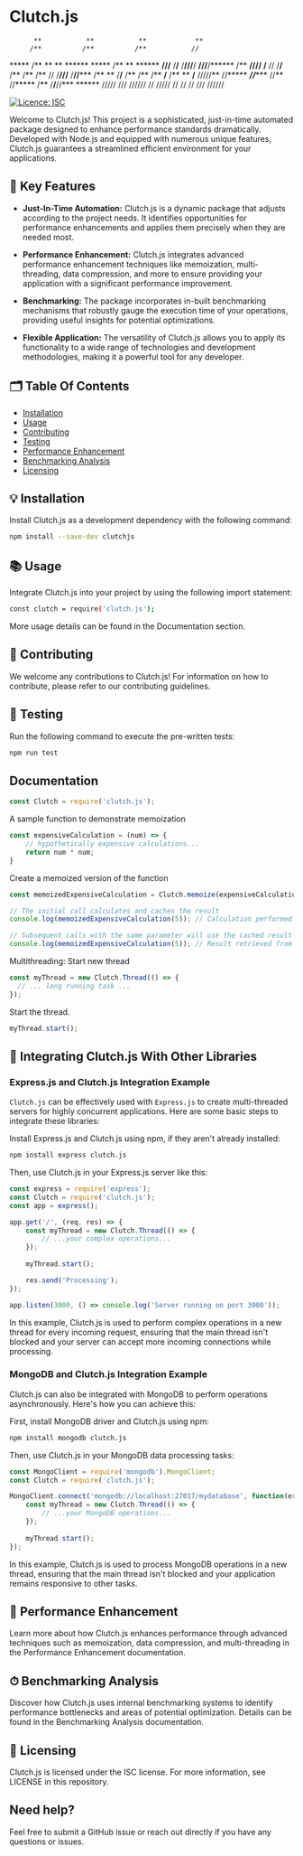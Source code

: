 # Clutch.js

          **           **           **            **        
         /**          /**          /**           //         
  *****  /** **   ** ******  ***** /**            **  ******
 **///** /**/**  /**///**/  **///**/******       /** **//// 
/**  //  /**/**  /**  /**  /**  // /**///**      /**//***** 
/**   ** /**/**  /**  /**  /**   **/**  /** ** **/** /////**
//*****  ***//******  //** //***** /**  /**/**//***  ****** 
 /////  ///  //////    //   /////  //   // //  ///  //////  


[![Licence: ISC](https://badgen.net/badge/license/ISC/blue)](./LICENSE)

Welcome to Clutch.js! This project is a sophisticated, just-in-time automated package designed to enhance performance standards dramatically. Developed with Node.js and equipped with numerous unique features, Clutch.js guarantees a streamlined efficient environment for your applications.

## 🚀 Key Features

- **Just-In-Time Automation:** Clutch.js is a dynamic package that adjusts according to the project needs. It identifies opportunities for performance enhancements and applies them precisely when they are needed most.

- **Performance Enhancement:** Clutch.js integrates advanced performance enhancement techniques like memoization, multi-threading, data compression, and more to ensure providing your application with a significant performance improvement.

- **Benchmarking:** The package incorporates in-built benchmarking mechanisms that robustly gauge the execution time of your operations, providing useful insights for potential optimizations.

- **Flexible Application:** The versatility of Clutch.js allows you to apply its functionality to a wide range of technologies and development methodologies, making it a powerful tool for any developer.

## 🗂 Table Of Contents

- [Installation](#-installation)
- [Usage](#-usage)
- [Contributing](#-contributing)
- [Testing](#-testing)
- [Performance Enhancement](#-performance-enhancement)
- [Benchmarking Analysis](#-benchmarking-analysis)
- [Licensing](#-licensing)

## 💡 Installation

Install Clutch.js as a development dependency with the following command:

```bash
npm install --save-dev clutchjs
```

## 📚 Usage
Integrate Clutch.js into your project by using the following import statement:

```bash
const clutch = require('clutch.js');
```

More usage details can be found in the Documentation section.

## 👥 Contributing
We welcome any contributions to Clutch.js! For information on how to contribute, please refer to our contributing guidelines.

## 🧪 Testing
Run the following command to execute the pre-written tests:

```bash
npm run test
```

## Documentation

```javascript
const Clutch = require('clutch.js');
```

A sample function to demonstrate memoization
```javascript
const expensiveCalculation = (num) => {
    // hypothetically expensive calculations...
    return num * num;
}
```

Create a memoized version of the function
```javascript
const memoizedExpensiveCalculation = Clutch.memoize(expensiveCalculation);

// The initial call calculates and caches the result
console.log(memoizedExpensiveCalculation(5)); // Calculation performed

// Subsequent calls with the same parameter will use the cached result
console.log(memoizedExpensiveCalculation(5)); // Result retrieved from cache
```

Multithreading: Start new thread
```javascript
const myThread = new Clutch.Thread(() => {
  // ... long running task ...
});
```

Start the thread.
```javascript
myThread.start();
```

## 🔗 Integrating Clutch.js With Other Libraries

### Express.js and Clutch.js Integration Example

`Clutch.js` can be effectively used with `Express.js` to create multi-threaded servers for highly concurrent applications. Here are some basic steps to integrate these libraries:

Install Express.js and Clutch.js using npm, if they aren't already installed:

```bash
npm install express clutch.js
```

Then, use Clutch.js in your Express.js server like this:

```javascript
const express = require('express');
const Clutch = require('clutch.js');
const app = express();

app.get('/', (req, res) => {
    const myThread = new Clutch.Thread(() => {
        // ...your complex operations...
    });
    
    myThread.start();

    res.send('Processing');
});

app.listen(3000, () => console.log('Server running on port 3000'));
```

In this example, Clutch.js is used to perform complex operations in a new thread for every incoming request, ensuring that the main thread isn't blocked and your server can accept more incoming connections while processing.

### MongoDB and Clutch.js Integration Example
Clutch.js can also be integrated with MongoDB to perform operations asynchronously. Here's how you can achieve this:

First, install MongoDB driver and Clutch.js using npm:

```bash
npm install mongodb clutch.js
```

Then, use Clutch.js in your MongoDB data processing tasks:

```javascript
const MongoClient = require('mongodb').MongoClient;
const Clutch = require('clutch.js');

MongoClient.connect('mongodb://localhost:27017/mydatabase', function(err, db) {
    const myThread = new Clutch.Thread(() => {
        // ...your MongoDB operations...
    });
    
    myThread.start();
});
```

In this example, Clutch.js is used to process MongoDB operations in a new thread, ensuring that the main thread isn't blocked and your application remains responsive to other tasks.

## 🚄 Performance Enhancement
Learn more about how Clutch.js enhances performance through advanced techniques such as memoization, data compression, and multi-threading in the Performance Enhancement documentation.

## ⏱ Benchmarking Analysis
Discover how Clutch.js uses internal benchmarking systems to identify performance bottlenecks and areas of potential optimization. Details can be found in the Benchmarking Analysis documentation.

## 📝 Licensing
Clutch.js is licensed under the ISC license. For more information, see LICENSE in this repository.

## Need help?
Feel free to submit a GitHub issue or reach out directly if you have any questions or issues.

